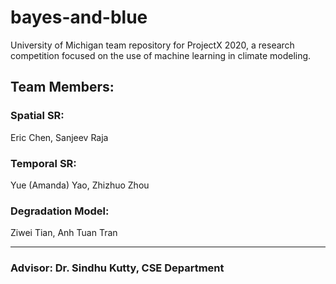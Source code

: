 # bayes-and-blue
University of Michigan team repository for ProjectX 2020, a research competition focused on the use of machine learning in climate modeling. 

## Team Members:
### Spatial SR: 

Eric Chen, Sanjeev Raja

### Temporal SR: 

Yue (Amanda) Yao, Zhizhuo Zhou

### Degradation Model:
 
Ziwei Tian, Anh Tuan Tran

<hr>

### Advisor: Dr. Sindhu Kutty, CSE Department
